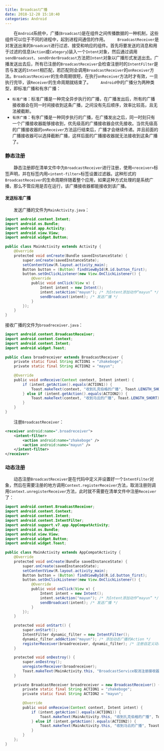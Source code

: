 ```yaml
---
title: Broadcast广播
date: 2018-12-28 15:10:40
categories: Android
---
```

&emsp;&emsp;在`Android`系统中，广播(`Broadcast`)是在组件之间传播数据的一种机制，这些组件可以位于不同的进程中，起到进程间通信的作用。
&emsp;&emsp;`BroadcastReceiver`是对发送出来的`Broadcast`进行过滤、接受和响应的组件。首先将要发送的消息和用于过滤的信息(`Action`或`Category`)装入一个`Intent`对象，然后通过调用`sendBroadcast`、`sendOrderBroadcast`方法把`Intent`对象以广播形式发送出去。广播发送出去后，所有已注册的`BroadcastReceiver`会检查注册时的`IntentFilter`是否与发送的`Intent`相匹配，若匹配则会调用`BroadcastReceiver`的`onReceiver`方法。`BroadcastReceiver`的生命周期很短，在执行`onReceiver`方法时才有效，一旦执行完毕，该`Receiver`的生命周期就结束了。
&emsp;&emsp;`Android`中的广播分为两种类型，即标准广播和有序广播：

- `标准广播`：标准广播是一种完全异步执行的广播，在广播发出后，所有的广播接收器会在同一时间接收到这条广播，之间没有先后顺序，效率比较高，且无法被截断。
- `有序广播`：有序广播是一种同步执行的广播，在广播发出之后，同一时刻只有一个广播接收器能够接收到，优先级高的广播接收器会优先接收。当优先级高的广播接收器的`onReceiver`方法运行结束后，广播才会继续传递。并且前面的广播接收器可以选择截断广播，这样后面的广播接收器就无法接收到这条广播了。

### 静态注册

&emsp;&emsp;静态注册即在清单文件中为`BroadcastReceiver`进行注册，使用`<receiver>`标签声明，并在标签内用`<intent-filter>`标签设置过滤器。这种形式的`BroadcastReceiver`的生命周期伴随着整个应用，如果这种方式处理的是系统广播，那么不管应用是否在运行，该广播接收器都能接收到该广播。

#### 发送标准广播

&emsp;&emsp;发送广播的文件为`MainActivity.java`：

``` java
import android.content.Intent;
import android.os.Bundle;
import android.app.Activity;
import android.view.View;
import android.widget.Button;
​
public class MainActivity extends Activity {
    @Override
    protected void onCreate(Bundle savedInstanceState) {
        super.onCreate(savedInstanceState);
        setContentView(R.layout.activity_main);
        Button button = (Button) findViewById(R.id.button_first);
        button.setOnClickListener(new View.OnClickListener() {
            @Override
            public void onClick(View v) {
                Intent intent = new Intent();
                intent.setAction("mayun"); /* 为Intent添加动作“mayun” */
                sendBroadcast(intent); /* 发送广播 */
            }
        });
    }
}
```

接收广播的文件为`broadreceiver.java`：

``` java
import android.content.BroadcastReceiver;
import android.content.Context;
import android.content.Intent;
import android.widget.Toast;
​
public class broadreceiver extends BroadcastReceiver {
    private static final String ACTION1 = "zhakeboge";
    private static final String ACTION2 = "mayun";
​
    @Override
    public void onReceive(Context context, Intent intent) {
        if (intent.getAction().equals(ACTION1)) {
            Toast.makeText(context, "收到扎克伯格的广播", Toast.LENGTH_SHORT).show();
        } else if (intent.getAction().equals(ACTION2)) {
            Toast.makeText(context, "收到马云的广播", Toast.LENGTH_SHORT).show();
        }
    }
}
```

&emsp;&emsp;注册`BroadcastReceiver`：

``` xml
<receiver android:name=".broadreceiver">
    <intent-filter>
        <action android:name="zhakeboge" />
        <action android:name="mayun" />
    </intent-filter>
</receiver>
```

### 动态注册

&emsp;&emsp;动态注册`BroadcastReceiver`是在代码中定义并设置好一个`IntentFilter`对象，然后在需要注册的地方调用`Context.registerReceiver`方法，取消注册则调用`Context.unregisterReceiver`方法，此时就不需要在清单文件中注册`Receiver`了：

``` java
import android.content.BroadcastReceiver;
import android.content.Context;
import android.content.Intent;
import android.content.IntentFilter;
import android.support.v7.app.AppCompatActivity;
import android.os.Bundle;
import android.view.View;
import android.widget.Button;
import android.widget.Toast;
​
public class MainActivity extends AppCompatActivity {
    @Override
    protected void onCreate(Bundle savedInstanceState) {
        super.onCreate(savedInstanceState);
        setContentView(R.layout.activity_main);
        Button button = (Button) findViewById(R.id.button_first);
        button.setOnClickListener(new View.OnClickListener() {
            @Override
            public void onClick(View v) {
                Intent intent = new Intent();
                intent.setAction("mayun"); /* 为Intent添加动作“mayun” */
                sendBroadcast(intent); /* 发送广播 */
            }
        });
    }
​
    protected void onStart() {
        super.onStart();
        IntentFilter dynamic_filter = new IntentFilter();
        dynamic_filter.addAction("mayun"); /* 添加动态广播的Action */
        registerReceiver(broadreceiver, dynamic_filter); /* 注册自定义动态广播消息 */
    }
​
    protected void onDestroy() {
        super.onDestroy();
        unregisterReceiver(broadreceiver);
        Toast.makeText(MainActivity.this, "BroadcastService取消注册接收器", Toast.LENGTH_SHORT).show();
    }
​
    private BroadcastReceiver broadreceiver = new BroadcastReceiver() {
        private static final String ACTION1 = "zhakeboge";
        private static final String ACTION2 = "mayun";
​
        @Override
        public void onReceive(Context context, Intent intent) {
            if (intent.getAction().equals(ACTION1)) {
                Toast.makeText(MainActivity.this, "收到扎克伯格的广播", Toast.LENGTH_SHORT).show();
            } else if (intent.getAction().equals(ACTION2)) {
                Toast.makeText(MainActivity.this, "收到马云的广播", Toast.LENGTH_SHORT).show();
            }
        }
    };
}
```